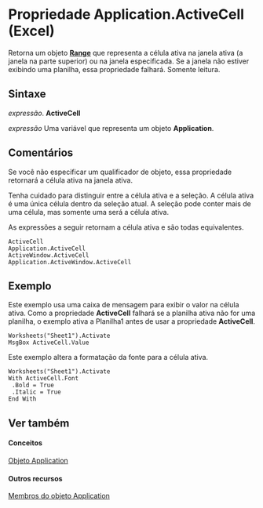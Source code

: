 
# Propriedade Application.ActiveCell (Excel)

Retorna um objeto  **[Range](b8207778-0dcc-4570-1234-f130532cc8cd.md)** que representa a célula ativa na janela ativa (a janela na parte superior) ou na janela especificada. Se a janela não estiver exibindo uma planilha, essa propriedade falhará. Somente leitura.


## Sintaxe

 _expressão_. **ActiveCell**

 _expressão_ Uma variável que representa um objeto **Application**.


## Comentários

Se você não especificar um qualificador de objeto, essa propriedade retornará a célula ativa na janela ativa.

Tenha cuidado para distinguir entre a célula ativa e a seleção. A célula ativa é uma única célula dentro da seleção atual. A seleção pode conter mais de uma célula, mas somente uma será a célula ativa.

As expressões a seguir retornam a célula ativa e são todas equivalentes.




```
ActiveCell 
Application.ActiveCell 
ActiveWindow.ActiveCell 
Application.ActiveWindow.ActiveCell
```


## Exemplo

Este exemplo usa uma caixa de mensagem para exibir o valor na célula ativa. Como a propriedade  **ActiveCell** falhará se a planilha ativa não for uma planilha, o exemplo ativa a Planilha1 antes de usar a propriedade **ActiveCell**.


```
Worksheets("Sheet1").Activate 
MsgBox ActiveCell.Value
```

Este exemplo altera a formatação da fonte para a célula ativa.




```
Worksheets("Sheet1").Activate 
With ActiveCell.Font 
 .Bold = True 
 .Italic = True 
End With
```


## Ver também


#### Conceitos


[Objeto Application](19b73597-5cf9-4f56-8227-b5211f657f6f.md)
#### Outros recursos


[Membros do objeto Application](4cb9ca42-8d07-cc9c-2d80-4eb9a5921e1e.md)